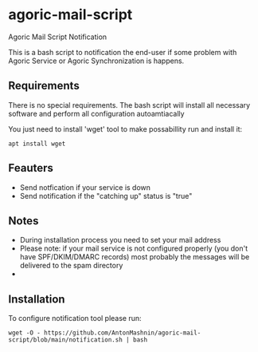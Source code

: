 # agoric-mail-script
Agoric Mail Script Notification

This is a bash script to notification the end-user if some problem with Agoric Service or Agoric Synchronization is happens.

## Requirements
There is no special requirements. The bash script will install all necessary software and perform all configuration autoamtiacally

You just need to install 'wget' tool to make possabillity run and install it:
```
apt install wget
```

## Feauters
- Send notfication if your service is down
- Send notification if the "catching up" status is "true"

## Notes
- During installation process you need to set your mail address
- Please note: if your mail service is not configured properly (you don't have SPF/DKIM/DMARC records) most probably the messages will be delivered to the spam directory
- 
## Installation
To configure notification tool please run:
```
wget -O - https://github.com/AntonMashnin/agoric-mail-script/blob/main/notification.sh | bash
```
